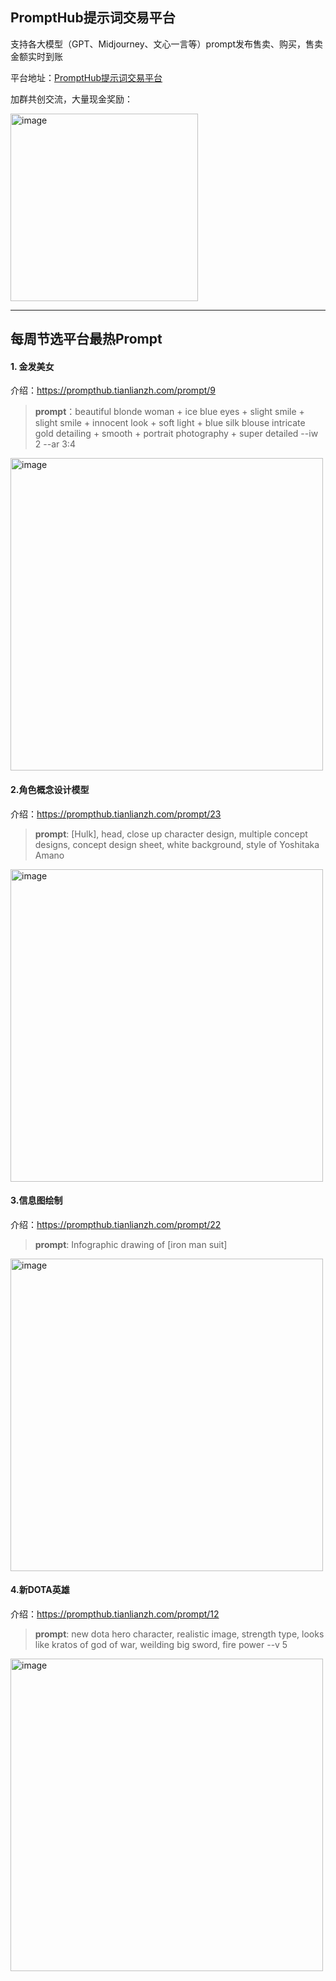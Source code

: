 ## PromptHub提示词交易平台
支持各大模型（GPT、Midjourney、文心一言等）prompt发布售卖、购买，售卖金额实时到账

平台地址：[PromptHub提示词交易平台](https://prompthub.tianlianzh.com/)

加群共创交流，大量现金奖励：

<img width="300" alt="image" src="https://github.com/young91/PromptHub_Best_Prompts/assets/6427871/4d96caa7-164e-4751-b9d7-9c1f3f457aee">


---------

## 每周节选平台最热Prompt



#### 1. 金发美女
介绍：https://prompthub.tianlianzh.com/prompt/9
>**prompt**：beautiful blonde woman + ice blue eyes + slight smile + slight smile + innocent look + soft light + blue silk blouse intricate gold detailing + smooth + portrait photography + super detailed --iw 2 --ar 3:4 

<img width="500" alt="image" src="https://i3.hoopchina.com.cn/feedback_api/img/23525-7fw90u.jpg">

#### 2.角色概念设计模型
介绍：https://prompthub.tianlianzh.com/prompt/23
>**prompt**: [Hulk], head, close up character design, multiple concept designs, concept design sheet, white background, style of Yoshitaka Amano
<img width="500" alt="image" src="https://i3.hoopchina.com.cn/feedback_api/img/23531-eb96k4.jpg">

#### 3.信息图绘制
介绍：https://prompthub.tianlianzh.com/prompt/22
>**prompt**: Infographic drawing of [iron man suit]
<img width="500" alt="image" src="https://i3.hoopchina.com.cn/feedback_api/img/23531-25t2di.jpg">

#### 4.新DOTA英雄
介绍：https://prompthub.tianlianzh.com/prompt/12
>**prompt**: new dota hero character, realistic image, strength type, looks like kratos of god of war, weilding big sword, fire power --v 5
<img width="500" alt="image" src="https://i3.hoopchina.com.cn/feedback_api/img/23525-obu9jm.jpg">
